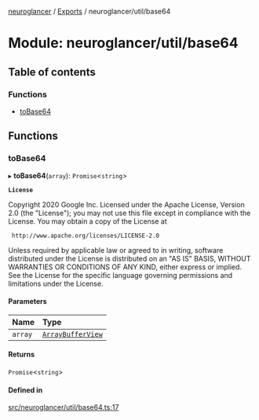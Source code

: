 [neuroglancer](../README.md) / [Exports](../modules.md) / neuroglancer/util/base64

# Module: neuroglancer/util/base64

## Table of contents

### Functions

- [toBase64](neuroglancer_util_base64.md#tobase64)

## Functions

### toBase64

▸ **toBase64**(`array`): `Promise`<`string`\>

**`License`**

Copyright 2020 Google Inc.
Licensed under the Apache License, Version 2.0 (the "License");
you may not use this file except in compliance with the License.
You may obtain a copy of the License at

     http://www.apache.org/licenses/LICENSE-2.0

Unless required by applicable law or agreed to in writing, software
distributed under the License is distributed on an "AS IS" BASIS,
WITHOUT WARRANTIES OR CONDITIONS OF ANY KIND, either express or implied.
See the License for the specific language governing permissions and
limitations under the License.

#### Parameters

| Name | Type |
| :------ | :------ |
| `array` | [`ArrayBufferView`](../interfaces/main_module._internal_.ArrayBufferView.md) |

#### Returns

`Promise`<`string`\>

#### Defined in

[src/neuroglancer/util/base64.ts:17](https://github.com/ActiveBrainAtlas2/neuroglancer/blob/91617476/src/neuroglancer/util/base64.ts#L17)
